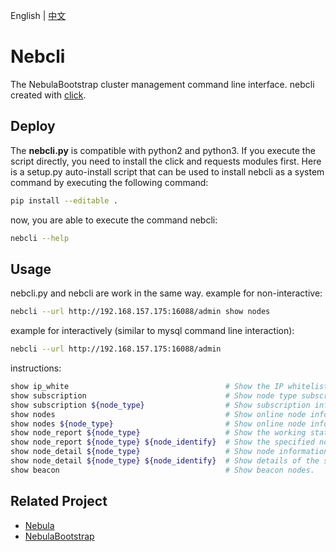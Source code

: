 English | [中文](/README_cn.md)

# Nebcli
The NebulaBootstrap cluster management command line interface. nebcli created with [click](https://github.com/pallets/click).

## Deploy
The __nebcli.py__ is compatible with python2 and python3. If you execute the script directly, you need to install the click and requests modules first.
Here is a setup.py auto-install script that can be used to install nebcli as a system command by executing the following command:

```bash
pip install --editable .
```

now, you are able to execute the command nebcli:

```bash
nebcli --help
```

## Usage
nebcli.py and nebcli are work in the same way.
example for non-interactive:

```bash
nebcli --url http://192.168.157.175:16088/admin show nodes
```

example for interactively (similar to mysql command line interaction):
```bash
nebcli --url http://192.168.157.175:16088/admin
```

instructions:
```bash
show ip_white                                   # Show the IP whitelist of the cluster.
show subscription                               # Show node type subscription information.
show subscription ${node_type}                  # Show subscription information for a specified node type.
show nodes                                      # Show online node information.
show nodes ${node_type}                         # Show online node information of the specified node type.
show node_report ${node_type}                   # Show the working status of nodes of the specified type (load, amount of data sent and received, etc.)
show node_report ${node_type} ${node_identify}  # Show the specified node type to specify the node working status.
show node_detail ${node_type}                   # Show node information details (IP address, number of worker processes, etc.) of the specified type.
show node_detail ${node_type} ${node_identify}  # Show details of the specified node of the specified type.
show beacon                                     # Show beacon nodes.
```

## Related Project
   * [Nebula](https://github.com/Bwar/Nebula)
   * [NebulaBootstrap](https://github.com/Bwar/NebulaBootstrap)


